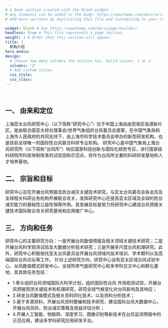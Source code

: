 ```yaml
---
# A Demo section created with the Blank widget.
# Any elements can be added in the body: https://wowchemy.com/docs/writing-markdown-latex/
# Add more sections by duplicating this file and customizing to your requirements.

widget: blank # See https://wowchemy.com/docs/page-builder/
headless: true # This file represents a page section.
weight: 1 # Order that this section will appear.
title: |
  机构介绍 
hero_media: 
design:
  # Choose how many columns the section has. Valid values: 1 or 2.
  columns: '2'
  # Add custom styles
  css_style:
  css_class:
---
```


<br>

## 一、	由来和定位

上海亚太台风研究中心（以下简称“研究中心”）位于中国上海自由贸易区临港新片区，是由联合国亚太经社理事会/世界气象组织台风委员会提案，在中国气象局和上海市人民政府的共同支持下，由上海市科学技术委员会举办的新型研发机构，也是目前全球唯一的国际性台风联合科研专业机构。
研究中心是中国气象局上海台风研究所（以下简称“台风所”）响应国家科技创新与国际化趋势号召，进行国家级科研院所科技体制改革的试验田和示范点，将作为台风所主要的科研研发基地和人才培养基地。

## 二、	宗旨和目标
研究中心旨在开展台风预报及防台减灾关键技术研究，与亚太台风委员会各会员及全球相关科研业务机构开展联合攻关，发挥研究中心在提高亚太区域及全球的防台减灾能力的基础性公益性保障作用。其发展目标是努力将研究中心建成台风预报关键技术国际联合攻关研究基地和应用推广中心。

## 三、	方向和任务
研究中心的主要研究方向：一是开展台风数值预报及相关领域关键技术研究；二是开展台风科学观测试验及大数据分析技术研究；三是开展多尺度台风机理研究。此外，研究中心积极依托亚太台风委员会开展台风领域内技术培训、学术期刊以及高端国际台风论坛等工作。
针对上述研究方向，研究中心设有亚太区域台风试验中心、台风数值模式研发中心、全球热带气旋研究中心和多学科交叉中心和孵化基地，其具体任务包括：
  - 1.牵头组织台风领域国际大科学计划，组织国际性台风
外场观测试验，开展台风预报预测关键技术和机理研究，研究全球气候变化对台风影响及其响应；
  - 2.研发台风数值模式及相关资料同化技术，以及资料分析技术；
  - 3.基于多源资料，开展台风资料整编和技术研究，建设国际台风大数据中心，开展台风风险、防台减灾策略及效益评估分析；
  - 4.开展人工智能、物联网、深度学习、图像识别等新技术在台风监测预报中的示范应用，建设多学科研究应用研发平台。

